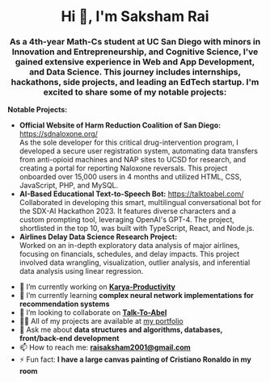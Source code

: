 <h1 align="center">Hi 👋, I'm Saksham Rai</h1>
<h3 align="center">As a 4th-year Math-Cs student at UC San Diego with minors in Innovation and Entrepreneurship, and Cognitive Science, I've gained extensive experience in Web and App Development, and Data Science. This journey includes internships, hackathons, side projects, and leading an EdTech startup. I'm excited to share some of my notable projects:</h3>

<b>Notable Projects:</b>
<ul>
  <li>
    <b>Official Website of Harm Reduction Coalition of San Diego:</b> <a href="https://sdnaloxone.org/">https://sdnaloxone.org/</a><br>
    As the sole developer for this critical drug-intervention program, I developed a secure user registration system, automating data transfers from anti-opioid machines and NAP sites to UCSD for research, and creating a portal for reporting Naloxone reversals. This project onboarded over 15,000 users in 4 months and utilized HTML, CSS, JavaScript, PHP, and MySQL.
  </li>
  <li>
    <b>AI-Based Educational Text-to-Speech Bot:</b> <a href="https://talktoabel.com/">https://talktoabel.com/</a><br>
    Collaborated in developing this smart, multilingual conversational bot for the SDX-AI Hackathon 2023. It features diverse characters and a custom prompting tool, leveraging OpenAI's GPT-4. The project, shortlisted in the top 10, was built with TypeScript, React, and Node.js.
  </li>
  <li>
    <b>Airlines Delay Data Science Research Project:</b><br>
    Worked on an in-depth exploratory data analysis of major airlines, focusing on financials, schedules, and delay impacts. This project involved data wrangling, visualization, outlier analysis, and inferential data analysis using linear regression.
  </li>
</ul>

- 🔭 I’m currently working on <b><a href="http://www.karya-productivity.com/">Karya-Productivity</a></b>
- 🌱 I’m currently learning <b>complex neural network implementations for recommendation systems</b>
- 👯 I’m looking to collaborate on <b><a href="https://talktoabel.com/">Talk-To-Abel</a></b>
- 👨‍💻 All of my projects are available at <a href="https://incomparable-figolla-a78c6d.netlify.app/">my portfolio</a>
- 💬 Ask me about <b>data structures and algorithms, databases, front/back-end development</b>
- 📫 How to reach me: <b><a href="mailto:raisaksham2001@gmail.com">raisaksham2001@gmail.com</a></b>
- ⚡ Fun fact: <b>I have a large canvas painting of Cristiano Ronaldo in my room</b>

